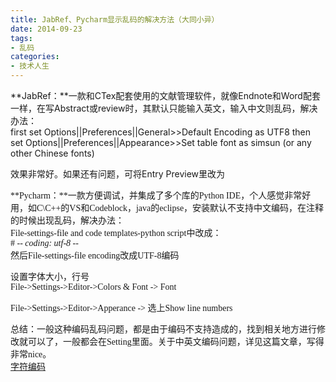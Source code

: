 ```yaml
---
title: JabRef、Pycharm显示乱码的解决方法（大同小异）
date: 2014-09-23
tags:
- 乱码
categories:
- 技术人生
---
```

    
**JabRef：**一款和CTex配套使用的文献管理软件，就像Endnote和Word配套一样，在写Abstract或review时，其默认只能输入英文，输入中文则乱码，解决办法：  
first set Options||Preferences||General>>Default Encoding as UTF8
then set Options||Preferences||Appearance>>Set table font as simsun (or any other Chinese fonts) 

效果非常好。如果还有问题，可将Entry Preview里改为<font face="simsun">  

**Pycharm：**一款方便调试，并集成了多个库的Python IDE，个人感觉非常好用，如C\C++的VS和Codeblock，java的eclipse，安装默认不支持中文编码，在注释的时候出现乱码，解决办法：  
File-settings-file and code templates-python script中改成：  
\# -*- coding: utf-8 -*-  
然后File-settings-file encoding改成UTF-8编码  

设置字体大小，行号  
File->Settings->Editor->Colors & Font -> Font

File->Settings->Editor->Apperance -> 选上Show line numbers

总结：一般这种编码乱码问题，都是由于编码不支持造成的，找到相关地方进行修改就可以了，一般都会在Setting里面。关于中英文编码问题，详见这篇文章，写得非常nice。  
[字符编码](http://www.liaoxuefeng.com/wiki/001374738125095c955c1e6d8bb493182103fac9270762a000/001386819196283586a37629844456ca7e5a7faa9b94ee8000)

